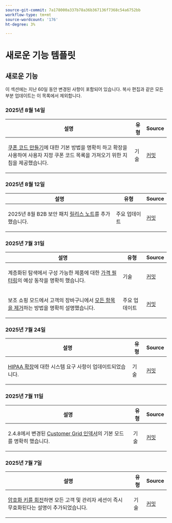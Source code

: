 ```yaml
---
source-git-commit: 7a178000a337b78a36b367136f7368c54a6752bb
workflow-type: tm+mt
source-wordcount: '176'
ht-degree: 3%

---
```

# 새로운 기능 템플릿

## 새로운 기능

이 섹션에는 지난 60일 동안 변경된 사항이 포함되어 있습니다. 복사 편집과 같은 모든 부분 업데이트는 이 목록에서 제외합니다.

### 2025년 8월 14일

<table style="table-layout:auto;">
  <thead>
    <tr>
      <th>설명</th>
      <th>유형</th>
      <th>Source</th>
    </tr>
  </thead>
  <tbody>
    <tr>
      <td><p><a href="https://experienceleague.adobe.com/en/docs/commerce-admin/marketing/promotions/cart-rules/price-rules-cart-coupon">쿠폰 코드 만들기</a>에 대한 기본 방법을 명확히 하고 확장을 사용하여 사용자 지정 쿠폰 코드 목록을 가져오기 위한 지침을 제공했습니다.</p>
</td>
      <td>
        기술
      </td>
      <td><a href="https://github.com/AdobeDocs/commerce-admin.en/commit/95e0223bb211b03a9c9ede7b53372c33cad65885">커밋</a></td>
    </tr>
  </tbody>
</table>

### 2025년 8월 12일

<table style="table-layout:auto;">
  <thead>
    <tr>
      <th>설명</th>
      <th>유형</th>
      <th>Source</th>
    </tr>
  </thead>
  <tbody>
    <tr>
      <td><p>2025년 8월 B2B 보안 패치 <a href="https://experienceleague.adobe.com/en/docs/commerce-admin/b2b/release-notes">릴리스 노트</a>를 추가했습니다.</p>
</td>
      <td>
        주요 업데이트
      </td>
      <td><a href="https://github.com/AdobeDocs/commerce-admin.en/commit/0ff127d55e62cc13241d9b6285f36a1bb56d8162">커밋</a></td>
    </tr>
  </tbody>
</table>

### 2025년 7월 31일

<table style="table-layout:auto;">
  <thead>
    <tr>
      <th>설명</th>
      <th>유형</th>
      <th>Source</th>
    </tr>
  </thead>
  <tbody>
    <tr>
      <td><p>계층화된 탐색에서 구성 가능한 제품에 대한 <a href="https://experienceleague.adobe.com/en/docs/commerce-admin/catalog/catalog/navigation/navigation-layered#price-navigation">가격 필터링</a>의 예상 동작을 명확히 했습니다.</p>
</td>
      <td>
        기술
      </td>
      <td><a href="https://github.com/AdobeDocs/commerce-admin.en/commit/3227227b6cf4f159b40fda8a5a165a7097f8a0bd">커밋</a></td>
    </tr>
    <tr>
      <td><p>보조 쇼핑 모드에서 고객의 장바구니에서 <a href="https://experienceleague.adobe.com/en/docs/commerce-admin/stores-sales/point-of-purchase/assist/shopping-assisted-cart-manage">모든 항목을 제거</a>하는 방법을 명확히 설명했습니다.</p>
</td>
      <td>
        주요 업데이트
      </td>
      <td><a href="https://github.com/AdobeDocs/commerce-admin.en/commit/193248c1fce55c950b22ec8d86613d23be1ead11">커밋</a></td>
    </tr>
  </tbody>
</table>

### 2025년 7월 24일

<table style="table-layout:auto;">
  <thead>
    <tr>
      <th>설명</th>
      <th>유형</th>
      <th>Source</th>
    </tr>
  </thead>
  <tbody>
    <tr>
      <td><p><a href="https://experienceleague.adobe.com/en/docs/commerce-admin/start/compliance/hipaa-ready-service/overview#system-requirements">HIPAA 확장</a>에 대한 시스템 요구 사항이 업데이트되었습니다.</p>
</td>
      <td>
        기술
      </td>
      <td><a href="https://github.com/AdobeDocs/commerce-admin.en/commit/a8a79656179b9a725aa84ce5481ef82747547745">커밋</a></td>
    </tr>
  </tbody>
</table>

### 2025년 7월 11일

<table style="table-layout:auto;">
  <thead>
    <tr>
      <th>설명</th>
      <th>유형</th>
      <th>Source</th>
    </tr>
  </thead>
  <tbody>
    <tr>
      <td><p>2.4.8에서 변경된 <a href="https://experienceleague.adobe.com/en/docs/commerce-admin/systems/tools/index-management">Customer Grid 인덱서</a>의 기본 모드를 명확히 했습니다.</p>
</td>
      <td>
        기술
      </td>
      <td><a href="https://github.com/AdobeDocs/commerce-admin.en/commit/5294e7e31941d13d2cbeae89851bfe3a800acc6e">커밋</a></td>
    </tr>
  </tbody>
</table>

### 2025년 7월 7일

<table style="table-layout:auto;">
  <thead>
    <tr>
      <th>설명</th>
      <th>유형</th>
      <th>Source</th>
    </tr>
  </thead>
  <tbody>
    <tr>
      <td><p><a href="https://experienceleague.adobe.com/en/docs/commerce-admin/systems/security/encryption-key">암호화 키를 회전</a>하면 모든 고객 및 관리자 세션이 즉시 무효화된다는 설명이 추가되었습니다.</p>
</td>
      <td>
        기술
      </td>
      <td><a href="https://github.com/AdobeDocs/commerce-admin.en/commit/5ba094edc8989019ad52dad02adae2dd6defeaf3">커밋</a></td>
    </tr>
  </tbody>
</table>

